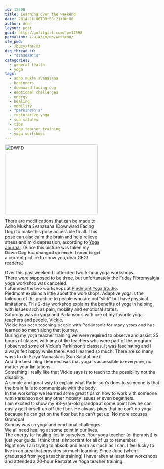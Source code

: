 ```yaml
---
id: 12598
title: Learning over the weekend
date: 2014-10-06T09:58:21+00:00
author: Ann
layout: post
guid: http://gofitgirl.com/?p=12598
permalink: /2014/10/06/weekend/
sfw_pwd:
  - 7b3zyxfnn7X3
dsq_thread_id:
  - "4753089144"
categories:
  - general health
  - yoga
tags:
  - adho mukha svanasana
  - beginners
  - downward facing dog
  - emotional challenges
  - energy
  - healing
  - mobility
  - "parkinson's"
  - restorative yoga
  - sun salutes
  - tips
  - yoga teacher training
  - yoga workshops
---
```

<div id="attachment_12601" style="width: 310px" class="wp-caption alignleft">
  <a href="http://gofitgirl.com/2014/10/weekend/img_4757-3/" rel="attachment wp-att-12601"><img class="size-medium wp-image-12601" src="http://gofitgirl.com/wp-content/uploads/2014/10/IMG_4757-300x225.jpg" alt="DWFD" width="300" height="225" /></a>
  
  <p class="wp-caption-text">
    There are modifications that can be made to Adho Mukha Svanasana (Downward Facing Dog) to make this pose accessible to all. This pose can also calm the brain and help relieve stress and mild depression, according to <a href="http://www.yogajournal.com/pose/poses/downward-facing-dog/">Yoga Journal</a>. (Since this picture was taken my Down Dog has changed so much. I need to get a current picture to show you, dear GFG! readers.)
  </p>
</div>

  
Over this past weekend I attended two 5-hour yoga workshops.  
There were supposed to be three, but unfortunately the Friday Fibromyalgia yoga workshop was canceled.  
I attended the two workshops at [Piedmont Yoga Studio](http://www.piedmontyoga.com).  
Piedmont explains a little about the workshops: Adaptive yoga is the tailoring of the practice to people who are not &#8220;sick&#8221; but have physical limitations. This 2-day workshop explains the benefits of yoga in helping with issues such as pain, mobility and emotional states.  
Saturday was on yoga and Parkinson&#8217;s with one of my favorite yoga teachers and people, Vickie.  
Vickie has been teaching people with Parkinson&#8217;s for many years and has learned so much along that journey.  
During my yoga teacher training we were required to observe and assist 25 hours of classes with any of the teachers who were part of the program.  
I observed some of Vickie&#8217;s Parkinson&#8217;s classes. It was fascinating and I always felt happy while there. And I learned so much. There are so many ways to do Surya Namaskars (Sun Salutations).  
And the best thing I learned was that yoga is accessible to everyone, no matter your limitations.  
Something I really like that Vickie says is to teach to the possibility not the disability.  
A simple and great way to explain what Parkinson&#8217;s does to someone is that the brain fails to communicate with the body.  
In the workshop we learned some great tips on how to work with someone with Parkinson&#8217;s or any other mobility issues or even beginners.  
I am excited to show my 93-year-old grandpa at some point how he can easily get himself up off the floor. He always jokes that he can&#8217;t do yoga because he can get on the floor but he can&#8217;t get up. No more excuses, Grandpa!  
Sunday was on yoga and emotional challenges.  
We all need healing at some point in our lives.  
The energy for healing lies in ourselves. Your yoga teacher (or therapist) is just your guide. I think that is important for all of us to remember.  
Right now I am trying to absorb and learn as much as I can. I feel lucky to live in an area that provides so much learning. Since June (when I graduated from yoga teacher training) I have taken at least four workshops and attended a 20-hour Restorative Yoga teacher training.